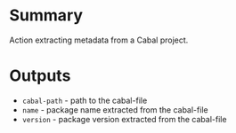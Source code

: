 # Summary

Action extracting metadata from a Cabal project.

# Outputs

- `cabal-path` - path to the cabal-file
- `name` - package name extracted from the cabal-file
- `version` - package version extracted from the cabal-file
